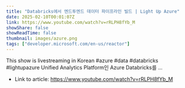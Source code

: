 ```yaml
---
title: "Databricks에서 엔드투엔드 데이터 파이프라인 빌드 | Light Up Azure"
date: 2025-02-10T00:01:07Z
link: https://www.youtube.com/watch?v=rRLPH8fYb_M
showShare: false
showReadTime: false
thumbnail: images/azure.png
tags: ["developer.microsoft.com/en-us/reactor"]
---
```

This show is livestreaming in Korean #azure #data #databricks #lightupazure Unified Analytics Platform인 Azure Databricks를 ...

- Link to article: https://www.youtube.com/watch?v=rRLPH8fYb_M